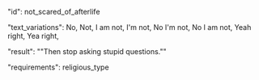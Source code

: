 "id": not_scared_of_afterlife

"text_variations":
No, Not, I am not, I'm not, No I'm not, No I am not, Yeah right, Yea right, 

"result":
""Then stop asking stupid questions.""

"requirements": religious_type